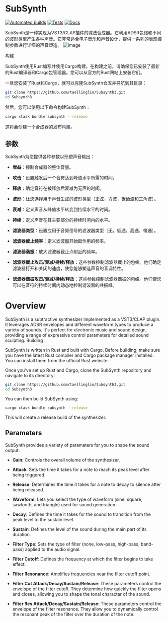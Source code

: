 # SubSynth

[![Automated builds](https://github.com/robbert-vdh/nih-plug/actions/workflows/build.yml/badge.svg?branch=master)](https://github.com/robbert-vdh/nih-plug/actions/workflows/build.yml?query=branch%3Amaster)
[![Tests](https://github.com/robbert-vdh/nih-plug/actions/workflows/test.yml/badge.svg?branch=master)](https://github.com/robbert-vdh/nih-plug/actions/workflows/test.yml?query=branch%3Amaster)
[![Docs](https://github.com/robbert-vdh/nih-plug/actions/workflows/docs.yml/badge.svg?branch=master)](https://nih-plug.robbertvanderhelm.nl/)


SubSynth是一种实现为VST3/CLAP插件的减法合成器。它利用ADSR包络和不同的波形类型产生各种声音。它非常适合电子音乐和声音设计，提供一系列的表现控制参数进行详细的声音塑造。
![image](https://github.com/taellinglin/Subsynth3/assets/82527149/3992ff6e-7c09-4e86-8658-395a7688cafb)

构建

SubSynth使用Rust编写并使用Cargo构建。在构建之前，请确保您已安装了最新的Rust编译器和Cargo包管理器。您可以从官方的Rust网站上安装它们。

一旦您安装了Rust和Cargo，就可以克隆SubSynth仓库并导航到其目录：
```bash
git clone https://github.com/taellinglin/Subsynth3.git
cd Subsynth3
```
然后，您可以使用以下命令构建SubSynth：
```bash
cargo xtask bundle subsynth --release
```
这将会创建一个合成器的发布构建。
## 参数

SubSynth为您提供各种参数以形塑声音输出：

- **增益**：控制合成器的整体音量。
  
- **攻击**：设置触发后一个音符达到峰值水平所需的时间。
  
- **释放**：确定音符在被释放后衰减为无声的时间。
  
- **波形**：让您选择用于声音生成的波形类型（正弦，方波，锯齿波和三角波）。
  
- **衰减**：定义声音从峰值水平转变到持续水平的时间。
  
- **持续**：定义声音在其主要部分的持续时间内的水平。
  
- **滤波器类型**：设置应用于音频信号的滤波器类型（无，低通，高通，带通）。
  
- **滤波器截止频率**：定义滤波器开始起作用的频率。
  
- **滤波器谐振**：放大滤波器截止点附近的频率。
  
- **滤波器截止攻击/衰减/持续/释放**：这些参数控制滤波器截止的包络。他们确定滤波器打开和关闭的速度，使您能够塑造声音的音调特性。
  
- **滤波器谐振攻击/衰减/持续/释放**：这些参数控制滤波器谐振的包络。他们使您可以在音符的持续时间内动态地控制滤波器的共振峰。
# Overview

SubSynth is a subtractive synthesizer implemented as a VST3/CLAP plugin. It leverages ADSR envelopes and different waveform types to produce a variety of sounds. It's perfect for electronic music and sound design, providing a range of expressive control parameters for detailed sound sculpting.
Building

SubSynth is written in Rust and built with Cargo. Before building, make sure you have the latest Rust compiler and Cargo package manager installed. You can install them from the official Rust website.

Once you've set up Rust and Cargo, clone the SubSynth repository and navigate to its directory:

```bash
git clone https://github.com/taellinglin/Subsynth3.git
cd Subsynth3
```
You can then build SubSynth using:
```bash
cargo xtask bundle subsynth --release
```
This will create a release build of the synthesizer.


## Parameters

SubSynth provides a variety of parameters for you to shape the sound output:

- **Gain**: Controls the overall volume of the synthesizer.
  
- **Attack**: Sets the time it takes for a note to reach its peak level after being triggered.
  
- **Release**: Determines the time it takes for a note to decay to silence after being released.
  
- **Waveform**: Lets you select the type of waveform (sine, square, sawtooth, and triangle) used for sound generation.
  
- **Decay**: Defines the time it takes for the sound to transition from the peak level to the sustain level.
  
- **Sustain**: Defines the level of the sound during the main part of its duration.
  
- **Filter Type**: Sets the type of filter (none, low-pass, high-pass, band-pass) applied to the audio signal.
  
- **Filter Cutoff**: Defines the frequency at which the filter begins to take effect.
  
- **Filter Resonance**: Amplifies frequencies near the filter cutoff point.
  
- **Filter Cut Attack/Decay/Sustain/Release**: These parameters control the envelope of the filter cutoff. They determine how quickly the filter opens and closes, allowing you to shape the tonal character of the sound.
  
- **Filter Res Attack/Decay/Sustain/Release**: These parameters control the envelope of the filter resonance. They allow you to dynamically control the resonant peak of the filter over the duration of the note.


